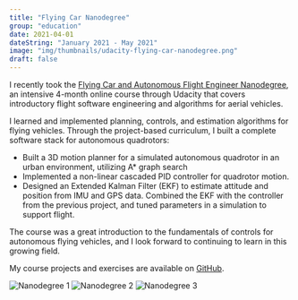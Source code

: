 ```yaml
---
title: "Flying Car Nanodegree"
group: "education"
date: 2021-04-01
dateString: "January 2021 - May 2021"
image: "img/thumbnails/udacity-flying-car-nanodegree.png"
draft: false
---
```


I recently took the [Flying Car and Autonomous Flight Engineer Nanodegree](https://www.udacity.com/course/flying-car-nanodegree--nd787), an intensive 4-month online course through Udacity that covers introductory flight software engineering and algorithms for aerial vehicles.

I learned and implemented planning, controls, and estimation algorithms for flying vehicles.
Through the project-based curriculum, I built a complete software stack for autonomous quadrotors:

- Built a 3D motion planner for a simulated autonomous quadrotor in an urban environment, utilizing A* graph search
- Implemented a non-linear cascaded PID controller for quadrotor motion.
- Designed an Extended Kalman Filter (EKF) to estimate attitude and position from IMU and GPS data. Combined the EKF with the controller from the previous project, and tuned parameters in a simulation to support flight.

The course was a great introduction to the fundamentals of controls for autonomous flying vehicles, and I look forward to continuing to learn in this growing field.

My course projects and exercises are available on [GitHub](https://github.com/chrisdalke/udacity-flying-car-nanodegree).

![Nanodegree 1](/img/udacity-drone-course/scenario5.png)
![Nanodegree 2](/img/udacity-drone-course/step3.png)
![Nanodegree 3](/img/udacity-drone-course/nanodegree3.jpg)